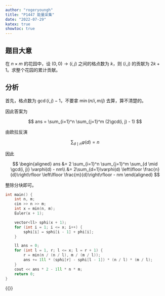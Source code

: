```yaml
---
author: "rogeryoungh"
title: "P1447 能量采集"
date: "2022-07-29"
katex: true
showtoc: true
---
```


## 题目大意

在 $n \times m$ 的花园中，设 $(0, 0) \to (i, j)$ 之间的格点数为 $k$，则 $(i, j)$ 的贡献为 $2k+1$。求整个花园的累计贡献。

## 分析

首先，格点数为 $\gcd(i, j) - 1$，不要拿 $\min(n/i, m/j)$ 去算，算不清楚的。

因此答案为 

$$
ans = \sum_{i=1}^n \sum_{j=1}^m (2\gcd(i, j) - 1)
$$

由欧拉反演

$$
\sum_{d \mid n} \varphi(d) = n
$$

因此

$$
\begin{aligned}
ans &= 2 \sum_{i=1}^n \sum_{j=1}^m \sum_{d \mid \gcd(i, j)} \varphi(d) - nm\\
&= 2\sum_{d=1}\varphi(d) \left\lfloor \frac{n}{d}\right\rfloor \left\lfloor \frac{m}{d}\right\rfloor - nm
\end{aligned}
$$

整除分块即可。

```cpp
int main() {
	int n, m;
	cin >> n >> m;
	int x = min(n, m);
	Euler(x + 1);

	vector<ll> sphi(x + 1);
	for (int i = 1; i <= x; i++) {
		sphi[i] = sphi[i - 1] + phi[i];
	}

	ll ans = 0;
	for (int l = 1, r; l <= x; l = r + 1) {
		r = min(n / (n / l), m / (m / l));
		ans += 1ll * (sphi[r] - sphi[l - 1]) * (n / l) * (m / l);
	}
	cout << ans * 2 - 1ll * n * m;
	return 0;
}
```

{{<full-code url="Luogu/8x/P8240.cpp">}}
